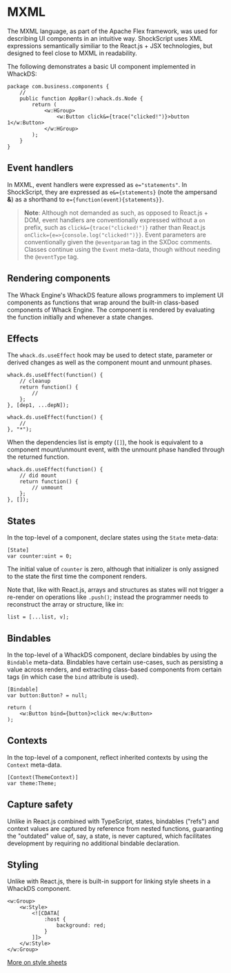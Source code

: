 # MXML

The MXML language, as part of the Apache Flex framework, was used for describing UI components in an intuitive way. ShockScript uses XML expressions semantically similiar to the React.js + JSX technologies, but designed to feel close to MXML in readability.

The following demonstrates a basic UI component implemented in WhackDS:

```
package com.business.components {
    //
    public function AppBar():whack.ds.Node {
        return (
            <w:HGroup>
                <w:Button click&={trace("clicked!")}>button 1</w:Button>
            </w:HGroup>
        );
    }
}
```

## Event handlers

In MXML, event handlers were expressed as `e="statements"`. In ShockScript, they are expressed as `e&={statements}` (note the ampersand **\&**) as a shorthand to `e={function(event){statements}}`.

> **Note**: Although not demanded as such, as opposed to React.js + DOM, event handlers are conventionally expressed without a `on` prefix, such as `click&={trace("clicked!")}` rather than React.js `onClick={e=>{console.log("clicked!")}}`. Event parameters are conventionally given the `@eventparam` tag in the SXDoc comments. Classes continue using the `Event` meta-data, though without needing the `@eventType` tag.

## Rendering components

The Whack Engine's WhackDS feature allows programmers to implement UI components as functions that wrap around the built-in class-based components of Whack Engine. The component is rendered by evaluating the function initially and whenever a state changes.

## Effects

The `whack.ds.useEffect` hook may be used to detect state, parameter or derived changes as well as the component mount and unmount phases.

```
whack.ds.useEffect(function() {
    // cleanup
    return function() {
        //
    };
}, [dep1, ...depN]);

whack.ds.useEffect(function() {
    //
}, "*");
```

When the dependencies list is empty (`[]`), the hook is equivalent to a component mount/unmount event, with the unmount phase handled through the returned function.

```
whack.ds.useEffect(function() {
    // did mount
    return function() {
        // unmount
    };
}, []);
```

## States

In the top-level of a component, declare states using the `State` meta-data:

```
[State]
var counter:uint = 0;
```

The initial value of `counter` is zero, although that initializer is only assigned to the state the first time the component renders.

Note that, like with React.js, arrays and structures as states will not trigger a re-render on operations like `.push()`; instead the programmer needs to reconstruct the array or structure, like in:

```
list = [...list, v];
```

## Bindables

In the top-level of a WhackDS component, declare bindables by using the `Bindable` meta-data. Bindables have certain use-cases, such as persisting a value across renders, and extracting class-based components from certain tags (in which case the `bind` attribute is used).

```
[Bindable]
var button:Button? = null;

return (
    <w:Button bind={button}>click me</w:Button>
);
```

## Contexts

In the top-level of a component, reflect inherited contexts by using the `Context` meta-data.

```
[Context(ThemeContext)]
var theme:Theme;
```

## Capture safety

Unlike in React.js combined with TypeScript, states, bindables ("refs") and context values are captured by reference from nested functions, guaranting the "outdated" value of, say, a state, is never captured, which facilitates development by requiring no additional bindable declaration.

## Styling

Unlike with React.js, there is built-in support for linking style sheets in a WhackDS component.

```
<w:Group>
    <w:Style>
        <![CDATA[
            :host {
                background: red;
            }
        ]]>
    </w:Style>
</w:Group>
```


[More on style sheets](../xml-capabilities/whack.md#linking-cascading-style-sheets)

